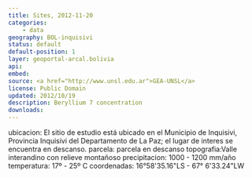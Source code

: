 ```yaml
---
title: Sites, 2012-11-20
categories: 
    - data
geography: BOL-inquisivi
status: default
default-position: 1
layer: geoportal-arcal.bolivia
api:
embed:
source: <a href="http://www.unsl.edu.ar">GEA-UNSL</a>
license: Public Domain
updated: 2012/10/19
description: Beryllium 7 concentration 
downloads:
---
```


ubicacion: El sitio de estudio está ubicado en el Municipio de Inquisivi, Provincia Inquisivi del Departamento de La Paz; el lugar de interes se encuentra en descanso.
parcela: parcela en descanso
topografia:Valle interandino con relieve montañoso
precipitacion: 1000 - 1200 mm/año
temperatura: 17º - 25º C
coordenadas: 16°58'35.16"LS - 67° 6'33.24"LW

 
 
